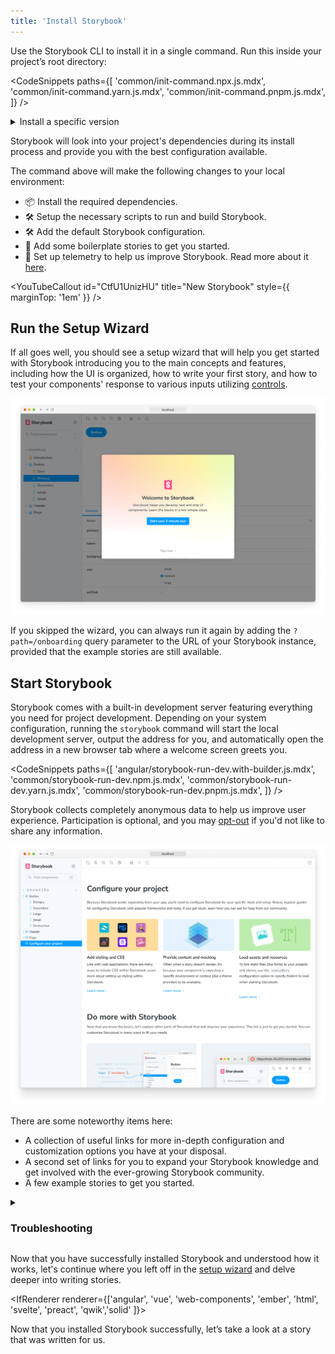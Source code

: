 ```yaml
---
title: 'Install Storybook'
---
```


Use the Storybook CLI to install it in a single command. Run this inside your project’s root directory:

<!-- prettier-ignore-start -->

<CodeSnippets
  paths={[
   'common/init-command.npx.js.mdx',
   'common/init-command.yarn.js.mdx',
   'common/init-command.pnpm.js.mdx',
  ]}
/>

<!-- prettier-ignore-end -->

<details>
<summary>Install a specific version</summary>

The `init` command will use whichever version you specify. For example:

- `storybook@latest init` will initialize the latest version
- `storybook@7.6.10 init` will initialize `7.6.10`
- `storybook@7 init` will initialize the newest `7.x.x` version

</details>

Storybook will look into your project's dependencies during its install process and provide you with the best configuration available.

The command above will make the following changes to your local environment:

- 📦 Install the required dependencies.
- 🛠 Setup the necessary scripts to run and build Storybook.
- 🛠 Add the default Storybook configuration.
- 📝 Add some boilerplate stories to get you started.
- 📡 Set up telemetry to help us improve Storybook. Read more about it [here](../configure/telemetry.md).

<YouTubeCallout id="CtfU1UnizHU" title="New Storybook" style={{ marginTop: '1em' }} />

<IfRenderer renderer='react'>

## Run the Setup Wizard

If all goes well, you should see a setup wizard that will help you get started with Storybook introducing you to the main concepts and features, including how the UI is organized, how to write your first story, and how to test your components' response to various inputs utilizing [controls](../essentials/controls).

![Storybook onboarding](./example-onboarding-wizard.png)

If you skipped the wizard, you can always run it again by adding the `?path=/onboarding` query parameter to the URL of your Storybook instance, provided that the example stories are still available.

</IfRenderer>

## Start Storybook

Storybook comes with a built-in development server featuring everything you need for project development. Depending on your system configuration, running the `storybook` command will start the local development server, output the address for you, and automatically open the address in a new browser tab where a welcome screen greets you.

<!-- prettier-ignore-start -->

<CodeSnippets
  paths={[
    'angular/storybook-run-dev.with-builder.js.mdx',
    'common/storybook-run-dev.npm.js.mdx',
    'common/storybook-run-dev.yarn.js.mdx',
    'common/storybook-run-dev.pnpm.js.mdx',
  ]}
/>

<!-- prettier-ignore-end -->

<Callout variant="info">

Storybook collects completely anonymous data to help us improve user experience. Participation is optional, and you may [opt-out](../configure/telemetry.md#how-to-opt-out) if you'd not like to share any information.

</Callout>

![Storybook welcome screen](./example-welcome.png)

There are some noteworthy items here:

- A collection of useful links for more in-depth configuration and customization options you have at your disposal.
- A second set of links for you to expand your Storybook knowledge and get involved with the ever-growing Storybook community.
- A few example stories to get you started.

<details>
<summary><h3 id="troubleshooting">Troubleshooting</h3></summary>

#### Run Storybook with other package managers

The Storybook CLI includes support for the industry's popular package managers (e.g., [Yarn](https://yarnpkg.com/), [npm](https://www.npmjs.com/), and [pnpm](https://pnpm.io/)) automatically detecting the one you are using when you initialize Storybook. However, if you want to use a specific package manager as the default, add the `--package-manager` flag to the installation command. For example:

<!-- prettier-ignore-start -->

<CodeSnippets
  paths={[
    'common/init-command-custom-package-manager.npx.js.mdx',
    'common/init-command-custom-package-manager.yarn.js.mdx',
    'common/init-command-custom-package-manager.pnpm.js.mdx',
  ]}
/>

<!-- prettier-ignore-end -->

#### The CLI doesn't detect my framework

If you're working with a custom environment set up or need set up Storybook manually, you can use the `--type` flag to specify the framework you need to use. Listed below are the supported frameworks and examples of how to use them:

| Framework      | Type             |
| -------------- | ---------------- |
| Angular        | `angular`        |
| Ember          | `ember`          |
| HTML           | `html`           |
| Next.js        | `nextjs`         |
| Preact         | `preact`         |
| Qwik           | `qwik`           |
| React          | `react`          |
| Server         | `server`         |
| Solid          | `solid`          |
| Svelte         | `svelte`         |
| Vue 3          | `vue3`           |
| Web Components | `web_components` |

<!-- prettier-ignore-start -->

<CodeSnippets
  paths={[
    'common/init-command-manual-framework.npx.js.mdx',
    'common/init-command-manual-framework.yarn.js.mdx',
    'common/init-command-manual-framework.pnpm.js.mdx',
  ]}
/>

<!-- prettier-ignore-end -->

#### Yarn Plug'n'Play (PnP) support with Storybook

If you've enabled Storybook in a project running on a new version of Yarn with [Plug'n'Play](https://yarnpkg.com/features/pnp) (PnP) enabled, you may notice that it will generate `node_modules` with some additional files and folders. This is a known constraint as Storybook relies on some directories (e.g., `.cache`) to store cache files and other data to improve performance and faster builds. You can safely ignore these files and folders, adjusting your `.gitignore` file to exclude them from the version control you're using.

#### Run Storybook with Webpack 4

If you previously installed Storybook in a project that uses Webpack 4, it will no longer work. This is because Storybook now uses Webpack 5 by default. To solve this issue, we recommend you upgrade your project to Webpack 5 and then run the following command to migrate your project to the latest version of Storybook:

<!-- prettier-ignore-start -->

<CodeSnippets
  paths={[
    'common/storybook-automigrate.npm.js.mdx',
    'common/storybook-automigrate.pnpm.js.mdx',
    'common/storybook-automigrate.yarn.js.mdx'
  ]}
/>

<!-- prettier-ignore-end -->

<IfRenderer renderer='angular'>

#### Storybook doesn't work with my Angular project using the Angular CLI

Out of the box, adding Storybook to an Angular project using the Angular CLI requires you to run the installation command from the root of the project or, if you're working with a monorepo environment, from the directory where the Angular configuration file (i.e., `angular.json`) is located as it will be used to set up the builder configuration necessary to run Storybook. However, if you need, you can extend the builder configuration to customize Storybook's behavior. Listed below are the supported options:

| Configuration element        | Description                                                                                                                                                                                      |
| ---------------------------- | ------------------------------------------------------------------------------------------------------------------------------------------------------------------------------------------------ |
| `"browserTarget"`            | Build target to be served using the following format. <br/> `"example-project:builder:config"`                                                                                                   |
| `"tsConfig"`                 | Location of the TypeScript configuration file, relative to the current workspace. <br/> `"tsConfig": "./tsconfig.json"`.                                                                         |
| `"port"`                     | Port used by Storybook. <br/> `"port": 6006`                                                                                                                                                     |
| `"host"`                     | Set up a custom host for Storybook. <br/> `"host": "http://my-custom-host"`                                                                                                                      |
| `"configDir"`                | Storybook configuration directory location. <br/> `"configDir": ".storybook"`                                                                                                                    |
| `"https"`                    | Starts Storybook with HTTPS enabled. <br/> `"https": true` <br/> Requires custom certificate information.                                                                                        |
| `"sslCa"`                    | Provides an SSL certificate authority. <br/> `"sslCa": "your-custom-certificate-authority"` <br/> Optional usage with `"https"`                                                                  |
| `"sslCert"`                  | Provides an SSL certificate. <br/> `"sslCert": "your-custom-certificate"` <br/> Required for `https`                                                                                             |
| `"sslKey"`                   | Provides an SSL key to serve Storybook. <br/> `"sslKey": "your-ssl-key"`                                                                                                                         |
| `"smokeTest"`                | Exit Storybook after successful start. <br/> `"smokeTest": true`                                                                                                                                 |
| `"ci"`                       | Starts Storybook in CI mode (skips interactive prompts and will not open browser window). <br/> `"ci": true`                                                                                     |
| `"quiet"`                    | Filters Storybook verbose build output. <br/> `"quiet": true`                                                                                                                                    |
| `"docs"`                     | Starts Storybook in [documentation mode](../writing-docs/build-documentation.md#preview-storybooks-documentation). <br/> `"docs": true`                                                          |
| `"styles"`                   | Provide the location of the [application's styles](../configure/styling-and-css.md#importing-css-files) to be used with Storybook. <br/> `"styles": ["src/styles.css", "src/styles.scss"]` <br/> |
| `"stylePreprocessorOptions"` | Provides further customization for style preprocessors resolved to the workspace root. <br/> `"stylePreprocessorOptions": { "includePaths": ["src/styles"] }`                                    |

</IfRenderer>

<IfRenderer renderer='ember'>

#### The CLI doesn't support my Ember version

The Ember framework relies on an auxiliary package named [`@storybook/ember-cli-storybook`](https://www.npmjs.com/package/@storybook/ember-cli-storybook) to help you set up Storybook in your project. During the installation process you might run into the following warning message in your terminal:

```shell
The ember generate entity-name command requires an entity name to be specified.
For more details, use ember help.
```

It may be the case that you're using an outdated version of the package and you need to update it to the latest version to solve this issue.

</IfRenderer>

<IfRenderer renderer='vue'>

#### Storybook doesn't work with my Vue 2 project

Vue 2 entered [End of Life](https://v2.vuejs.org/lts/) (EOL) on December 31st, 2023, and is no longer maintained by the Vue team. As a result, Storybook no longer supports Vue 2. We recommend you upgrade your project to Vue 3, which Storybook fully supports. If that's not an option, you can still use Storybook with Vue 2 by installing the latest version of Storybook 7 with the following command:

<!-- prettier-ignore-start -->

<CodeSnippets
  paths={[
    'common/storybook-init-v7.npx.js.mdx',
    'common/storybook-init-v7.yarn.js.mdx',
    'common/storybook-init-v7.pnpm.js.mdx',
  ]}
/>

<!-- prettier-ignore-end -->

</IfRenderer>

<IfRenderer renderer='svelte'>

#### Writing native Svelte stories

Storybook provides a Svelte addon maintained by the community, enabling you to write stories for your Svelte components using the template syntax. You'll need to take some additional steps to enable this feature.

Run the following command to install the addon.

<!-- prettier-ignore-start -->

<CodeSnippets
  paths={[
   'svelte/svelte-csf-addon-install.yarn.js.mdx',
   'svelte/svelte-csf-addon-install.npm.js.mdx',
   'svelte/svelte-csf-addon-install.pnpm.js.mdx',
  ]}
/>

<!-- prettier-ignore-end -->

Update your Storybook configuration file (i.e., `.storybook/main.js|ts`) to include it.

<!-- prettier-ignore-start -->

<CodeSnippets
  paths={[
   'svelte/main-config-csf-addon-register.js.mdx',
   'svelte/main-config-csf-addon-register.ts.mdx',
  ]}
/>

<!-- prettier-ignore-end -->

<Callout variant="info" style={{ marginBottom: "2rem" }}>

The community actively maintains the Svelte CSF addon but still lacks some features currently available in the official Storybook Svelte framework support. For more information, see [addon's documentation](https://github.com/storybookjs/addon-svelte-csf).

</Callout>

</IfRenderer>

#### The installation process seems flaky and keeps failing

If you're still running into some issues during the installation process, we encourage you to check out the following resources:

<IfRenderer renderer='angular'>

- [Storybook's Angular README](https://github.com/storybookjs/storybook/tree/next/code/frameworks/angular) for more information on how to set up Storybook in your Angular project.
- [Storybook's help documentation](https://storybook.js.org/community#support) to contact the community and ask for help.

</IfRenderer>

<IfRenderer renderer='ember'>

- [Storybook's Ember README](https://github.com/storybookjs/storybook/tree/next/code/frameworks/ember) for more information on how to set up Storybook in your Ember project.
- [Storybook's help documentation](https://storybook.js.org/community#support) to contact the community and ask for help.

</IfRenderer>

<IfRenderer renderer='html'>

- [Storybook's HTML Webpack README](https://github.com/storybookjs/storybook/tree/next/code/frameworks/html-webpack5) for more information on how to set up Storybook in your HTML project with Webpack 5.
- [Storybook's HTML Vite README](https://github.com/storybookjs/storybook/tree/next/code/frameworks/html-vite) for more information on how to set up Storybook in your HTML project with Vite.
- [Storybook's help documentation](https://storybook.js.org/community#support) to contact the community and ask for help.

</IfRenderer>

<IfRenderer renderer='preact'>

- [Storybook's Preact Webpack README](https://github.com/storybookjs/storybook/tree/next/code/frameworks/preact-webpack5) for more information on how to set up Storybook in your Preact project with Webpack 5.
- [Storybook's Preact Vite README](https://github.com/storybookjs/storybook/tree/next/code/frameworks/preact-vite) for more information on how to set up Storybook in your Preact project with Vite.
- [Storybook's help documentation](https://storybook.js.org/community#support) to contact the community and ask for help.

</IfRenderer>

<IfRenderer renderer='qwik'>

- [Storybook's Qwik README](https://github.com/literalpie/storybook-framework-qwik) for more information on how to set up Storybook in your Qwik project.
- [Storybook's help documentation](https://storybook.js.org/community#support) to contact the community and ask for help.

</IfRenderer>

<IfRenderer renderer='react'>

- [Storybook's React Webpack README](https://github.com/storybookjs/storybook/tree/next/code/frameworks/react-webpack5) for more information on how to set up Storybook in your React project with Webpack 5.
- [Storybook's React Vite README](https://github.com/storybookjs/storybook/tree/next/code/frameworks/react-vite) for more information on how to set up Storybook in your React project with Vite.
- [Storybook's help documentation](https://storybook.js.org/community#support) to contact the community and ask for help.

</IfRenderer>

<IfRenderer renderer='solid'>

- [Storybook's SolidJS README](https://github.com/storybookjs/solidjs) for more information on how to set up Storybook in your SolidJS project.
- [Storybook's help documentation](https://storybook.js.org/community#support) to contact the community and ask for help.

</IfRenderer>

<IfRenderer renderer='svelte'>

- [Storybook's SvelteKit README](https://github.com/storybookjs/storybook/tree/next/code/frameworks/sveltekit) for more information on how to set up Storybook in your SvelteKit project.
- [Storybook's Svelte Webpack README](https://github.com/storybookjs/storybook/tree/next/code/frameworks/svelte-webpack5) for more information on how to set up Storybook in your Svelte project with Webpack 5.
- [Storybook's help documentation](https://storybook.js.org/community#support) to contact the community and ask for help.

</IfRenderer>

<IfRenderer renderer='vue'>

- [Storybook's Vue 3 Webpack README](https://github.com/storybookjs/storybook/tree/next/code/frameworks/vue3-webpack5) for more information on how to set up Storybook in your Vue 3 project with Webpack 5.
- [Storybook's Vue 3 Vite README](https://github.com/storybookjs/storybook/tree/next/code/frameworks/vue3-vite) for more information on how to set up Storybook in your Vue 3 project with Vite.
- [Storybook's help documentation](https://storybook.js.org/community#support) to contact the community and ask for help.

</IfRenderer>

<IfRenderer renderer='web-components'>

- [Storybook's Web Components Webpack README](https://github.com/storybookjs/storybook/tree/next/code/frameworks/web-components-webpack5) for more information on how to set up Storybook in your Web Components project with Webpack 5.
- [Storybook's Web Components Vite README](https://github.com/storybookjs/storybook/tree/next/code/frameworks/web-components-vite) for more information on how to set up Storybook in your Web Components project with Vite.
- [Storybook's help documentation](https://storybook.js.org/community#support) to contact the community and ask for help.

</IfRenderer>

</details>

<IfRenderer renderer='react'>

Now that you have successfully installed Storybook and understood how it works, let's continue where you left off in the [setup wizard](#run-the-setup-wizard) and delve deeper into writing stories.

</IfRenderer>

<IfRenderer renderer={['angular', 'vue', 'web-components', 'ember', 'html', 'svelte', 'preact', 'qwik','solid' ]}>

Now that you installed Storybook successfully, let’s take a look at a story that was written for us.

</IfRenderer>
